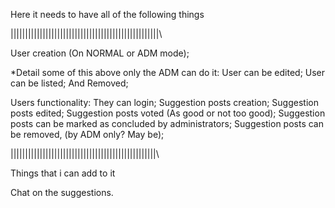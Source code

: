 Here it needs to have all of the following things

\|||||||||||||||||||||||||||||||||||||||||||||||||||\

User creation (On NORMAL or ADM mode);

*Detail some of this above only the ADM can do it:
User can be edited;
User can be listed;
And Removed;

Users functionality:
They can login;
Suggestion posts creation;
Suggestion posts edited;
Suggestion posts voted (As good or not too good);
Suggestion posts can be marked as concluded by administrators;
Suggestion posts can be removed, (by ADM only? May be);

\||||||||||||||||||||||||||||||||||||||||||||||||||\

Things that i can add to it 

Chat on the suggestions.